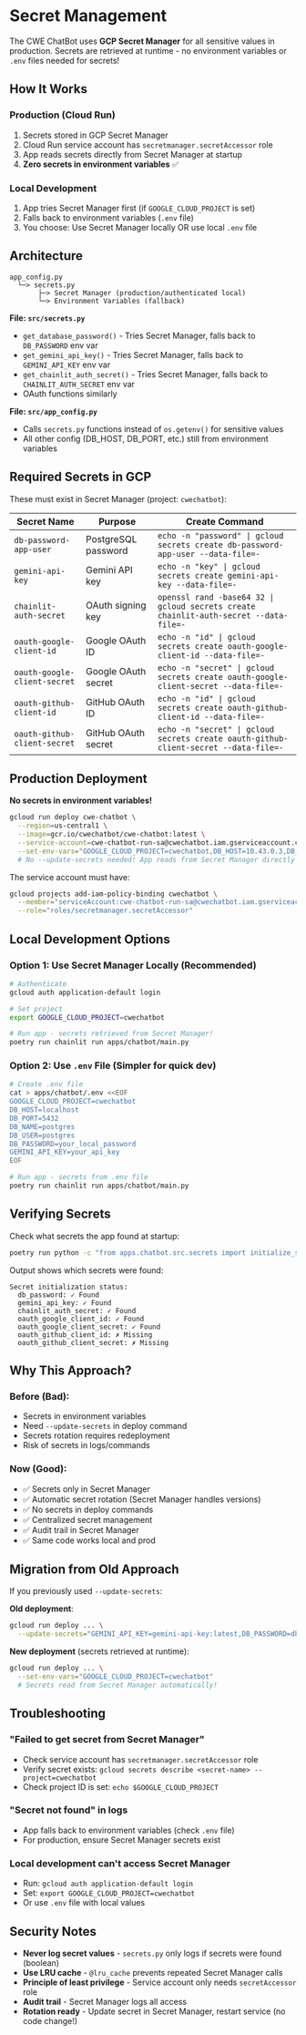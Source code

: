 # Secret Management

The CWE ChatBot uses **GCP Secret Manager** for all sensitive values in production. Secrets are retrieved at runtime - no environment variables or `.env` files needed for secrets!

## How It Works

### Production (Cloud Run)
1. Secrets stored in GCP Secret Manager
2. Cloud Run service account has `secretmanager.secretAccessor` role
3. App reads secrets directly from Secret Manager at startup
4. **Zero secrets in environment variables** ✅

### Local Development
1. App tries Secret Manager first (if `GOOGLE_CLOUD_PROJECT` is set)
2. Falls back to environment variables (`.env` file)
3. You choose: Use Secret Manager locally OR use local `.env` file

## Architecture

```
app_config.py
  └─> secrets.py
       ├─> Secret Manager (production/authenticated local)
       └─> Environment Variables (fallback)
```

**File: `src/secrets.py`**
- `get_database_password()` - Tries Secret Manager, falls back to `DB_PASSWORD` env var
- `get_gemini_api_key()` - Tries Secret Manager, falls back to `GEMINI_API_KEY` env var
- `get_chainlit_auth_secret()` - Tries Secret Manager, falls back to `CHAINLIT_AUTH_SECRET` env var
- OAuth functions similarly

**File: `src/app_config.py`**
- Calls `secrets.py` functions instead of `os.getenv()` for sensitive values
- All other config (DB_HOST, DB_PORT, etc.) still from environment variables

## Required Secrets in GCP

These must exist in Secret Manager (project: `cwechatbot`):

| Secret Name | Purpose | Create Command |
|-------------|---------|----------------|
| `db-password-app-user` | PostgreSQL password | `echo -n "password" \| gcloud secrets create db-password-app-user --data-file=-` |
| `gemini-api-key` | Gemini API key | `echo -n "key" \| gcloud secrets create gemini-api-key --data-file=-` |
| `chainlit-auth-secret` | OAuth signing key | `openssl rand -base64 32 \| gcloud secrets create chainlit-auth-secret --data-file=-` |
| `oauth-google-client-id` | Google OAuth ID | `echo -n "id" \| gcloud secrets create oauth-google-client-id --data-file=-` |
| `oauth-google-client-secret` | Google OAuth secret | `echo -n "secret" \| gcloud secrets create oauth-google-client-secret --data-file=-` |
| `oauth-github-client-id` | GitHub OAuth ID | `echo -n "id" \| gcloud secrets create oauth-github-client-id --data-file=-` |
| `oauth-github-client-secret` | GitHub OAuth secret | `echo -n "secret" \| gcloud secrets create oauth-github-client-secret --data-file=-` |

## Production Deployment

**No secrets in environment variables!**

```bash
gcloud run deploy cwe-chatbot \
  --region=us-central1 \
  --image=gcr.io/cwechatbot/cwe-chatbot:latest \
  --service-account=cwe-chatbot-run-sa@cwechatbot.iam.gserviceaccount.com \
  --set-env-vars="GOOGLE_CLOUD_PROJECT=cwechatbot,DB_HOST=10.43.0.3,DB_PORT=5432,DB_NAME=postgres,DB_USER=app_user"
  # No --update-secrets needed! App reads from Secret Manager directly
```

The service account must have:
```bash
gcloud projects add-iam-policy-binding cwechatbot \
  --member="serviceAccount:cwe-chatbot-run-sa@cwechatbot.iam.gserviceaccount.com" \
  --role="roles/secretmanager.secretAccessor"
```

## Local Development Options

### Option 1: Use Secret Manager Locally (Recommended)

```bash
# Authenticate
gcloud auth application-default login

# Set project
export GOOGLE_CLOUD_PROJECT=cwechatbot

# Run app - secrets retrieved from Secret Manager!
poetry run chainlit run apps/chatbot/main.py
```

### Option 2: Use `.env` File (Simpler for quick dev)

```bash
# Create .env file
cat > apps/chatbot/.env <<EOF
GOOGLE_CLOUD_PROJECT=cwechatbot
DB_HOST=localhost
DB_PORT=5432
DB_NAME=postgres
DB_USER=postgres
DB_PASSWORD=your_local_password
GEMINI_API_KEY=your_api_key
EOF

# Run app - secrets from .env file
poetry run chainlit run apps/chatbot/main.py
```

## Verifying Secrets

Check what secrets the app found at startup:

```bash
poetry run python -c "from apps.chatbot.src.secrets import initialize_secrets; initialize_secrets('cwechatbot')"
```

Output shows which secrets were found:
```
Secret initialization status:
  db_password: ✓ Found
  gemini_api_key: ✓ Found
  chainlit_auth_secret: ✓ Found
  oauth_google_client_id: ✓ Found
  oauth_google_client_secret: ✓ Found
  oauth_github_client_id: ✗ Missing
  oauth_github_client_secret: ✗ Missing
```

## Why This Approach?

### Before (Bad):
- Secrets in environment variables
- Need `--update-secrets` in deploy command
- Secrets rotation requires redeployment
- Risk of secrets in logs/commands

### Now (Good):
- ✅ Secrets only in Secret Manager
- ✅ Automatic secret rotation (Secret Manager handles versions)
- ✅ No secrets in deploy commands
- ✅ Centralized secret management
- ✅ Audit trail in Secret Manager
- ✅ Same code works local and prod

## Migration from Old Approach

If you previously used `--update-secrets`:

**Old deployment**:
```bash
gcloud run deploy ... \
  --update-secrets="GEMINI_API_KEY=gemini-api-key:latest,DB_PASSWORD=db-password-app-user:latest"
```

**New deployment** (secrets retrieved at runtime):
```bash
gcloud run deploy ... \
  --set-env-vars="GOOGLE_CLOUD_PROJECT=cwechatbot"
  # Secrets read from Secret Manager automatically!
```

## Troubleshooting

### "Failed to get secret from Secret Manager"
- Check service account has `secretmanager.secretAccessor` role
- Verify secret exists: `gcloud secrets describe <secret-name> --project=cwechatbot`
- Check project ID is set: `echo $GOOGLE_CLOUD_PROJECT`

### "Secret not found" in logs
- App falls back to environment variables (check `.env` file)
- For production, ensure Secret Manager secrets exist

### Local development can't access Secret Manager
- Run: `gcloud auth application-default login`
- Set: `export GOOGLE_CLOUD_PROJECT=cwechatbot`
- Or use `.env` file with local values

## Security Notes

- **Never log secret values** - `secrets.py` only logs if secrets were found (boolean)
- **Use LRU cache** - `@lru_cache` prevents repeated Secret Manager calls
- **Principle of least privilege** - Service account only needs `secretAccessor` role
- **Audit trail** - Secret Manager logs all access
- **Rotation ready** - Update secret in Secret Manager, restart service (no code change!)
